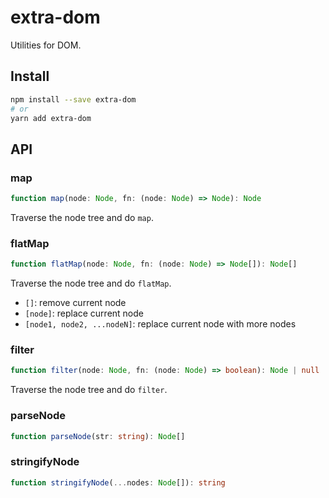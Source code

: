 # extra-dom

Utilities for DOM.

## Install

```sh
npm install --save extra-dom
# or
yarn add extra-dom
```

## API

### map

```ts
function map(node: Node, fn: (node: Node) => Node): Node
```

Traverse the node tree and do `map`.

### flatMap

```ts
function flatMap(node: Node, fn: (node: Node) => Node[]): Node[]
```

Traverse the node tree and do `flatMap`.

- `[]`: remove current node
- `[node]`: replace current node
- `[node1, node2, ...nodeN]`: replace current node with more nodes

### filter

```ts
function filter(node: Node, fn: (node: Node) => boolean): Node | null
```

Traverse the node tree and do `filter`.

### parseNode

```ts
function parseNode(str: string): Node[]
```

### stringifyNode

```ts
function stringifyNode(...nodes: Node[]): string
```
